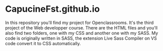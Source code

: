 # CapucineFst.github.io
In this repository you'll find my project for Openclassrooms. It's the third project of the Web developper course. 
There are the HTML files and you'll also find two folders, one with my CSS and another one with my SASS. 
My code is originally written in SASS, the extension Live Sass Compiler on VS code convert it to CSS automatically. 
